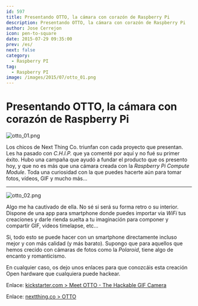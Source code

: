 ```yaml
---
id: 597
title: Presentando OTTO, la cámara con corazón de Raspberry Pi
description: Presentando OTTO, la cámara con corazón de Raspberry Pi
author: Jose Cerrejon
icon: pen-to-square
date: 2015-07-29 09:35:00
prev: /es/
next: false
category:
  - Raspberry PI
tag:
  - Raspberry PI
image: /images/2015/07/otto_01.png
---
```


# Presentando OTTO, la cámara con corazón de Raspberry Pi

![otto_01.png](/images/2015/07/otto_01.png)

Los chicos de Next Thing Co. triunfan con cada proyecto que presentan. Les ha pasado con *C.H.I.P.* que ya comenté por aquí y no fué su primer éxito. Hubo una campaña que ayudó a fundar el producto que os presento hoy, y que no es más que una cámara creada con la *Raspberry Pi Compute Module*. Toda una curiosidad con la que puedes hacerte aún para tomar fotos, vídeos, GIF y mucho más...

- - -
![otto_02.png](/images/2015/07/otto_02.png)

Algo me ha cautivado de ella. No sé si será su forma retro o su interior. Dispone de una app para smartphone donde puedes importar via *WiFi* tus creaciones y darle rienda suelta a tu imaginación para componer y compartir GIF, videos timelapse, etc...

Si, todo esto se puede hacer con un smartphone directamente incluso mejor y con más calidad (y más barato). Supongo que para aquellos que hemos crecido con cámaras de fotos como la *Polaroid*, tiene algo de encanto y romanticismo.

En cualquier caso, os dejo unos enlaces para que conozcáis esta creación Open hardware que cualquiera puede hackear. 

Enlace: [kickstarter.com > Meet OTTO - The Hackable GIF Camera](https://www.kickstarter.com/projects/1598272670/meet-otto-the-hackable-gif-camera/description)

Enlace: [nextthing.co > OTTO](http://nextthing.co/otto.html) 